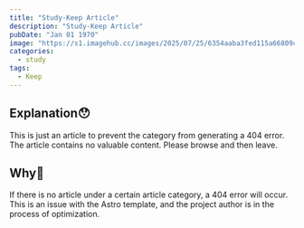 ```yaml
---
title: "Study-Keep Article"
description: "Study-Keep Article"
pubDate: "Jan 01 1970"
image: "https://s1.imagehub.cc/images/2025/07/25/6354aaba3fed115a66809c17045066aa.png"
categories:
  - study
tags:
  - Keep
---
```

## Explanation😯
This is just an article to prevent the category from generating a 404 error. The article contains no valuable content. Please browse and then leave.
## Why🧐
If there is no article under a certain article category, a 404 error will occur. This is an issue with the Astro template, and the project author is in the process of optimization.
